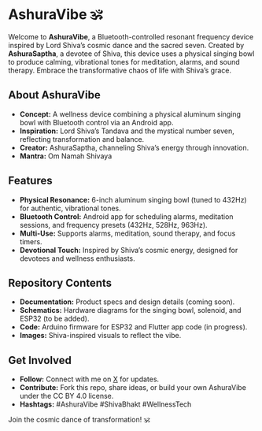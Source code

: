 # AshuraVibe 🕉️

Welcome to **AshuraVibe**, a Bluetooth-controlled resonant frequency device inspired by Lord Shiva’s cosmic dance and the sacred seven. Created by **AshuraSaptha**, a devotee of Shiva, this device uses a physical singing bowl to produce calming, vibrational tones for meditation, alarms, and sound therapy. Embrace the transformative chaos of life with Shiva’s grace.

## About AshuraVibe
- **Concept:** A wellness device combining a physical aluminum singing bowl with Bluetooth control via an Android app.
- **Inspiration:** Lord Shiva’s Tandava and the mystical number seven, reflecting transformation and balance.
- **Creator:** AshuraSaptha, channeling Shiva’s energy through innovation.
- **Mantra:** Om Namah Shivaya

## Features
- **Physical Resonance:** 6-inch aluminum singing bowl (tuned to 432Hz) for authentic, vibrational tones.
- **Bluetooth Control:** Android app for scheduling alarms, meditation sessions, and frequency presets (432Hz, 528Hz, 963Hz).
- **Multi-Use:** Supports alarms, meditation, sound therapy, and focus timers.
- **Devotional Touch:** Inspired by Shiva’s cosmic energy, designed for devotees and wellness enthusiasts.

## Repository Contents
- **Documentation:** Product specs and design details (coming soon).
- **Schematics:** Hardware diagrams for the singing bowl, solenoid, and ESP32 (to be added).
- **Code:** Arduino firmware for ESP32 and Flutter app code (in progress).
- **Images:** Shiva-inspired visuals to reflect the vibe.

## Get Involved
- **Follow:** Connect with me on [X](https://x.com/AshuraSaptha) for updates.
- **Contribute:** Fork this repo, share ideas, or build your own AshuraVibe under the CC BY 4.0 license.
- **Hashtags:** #AshuraVibe #ShivaBhakt #WellnessTech

Join the cosmic dance of transformation! 🕉️

